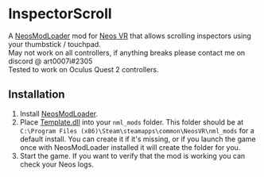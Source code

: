 # InspectorScroll

A [NeosModLoader](https://github.com/zkxs/NeosModLoader) mod for [Neos VR](https://neos.com/) that allows scrolling inspectors using your thumbstick / touchpad.<br>
May not work on all controllers, if anything breaks please contact me on discord @ art0007i#2305<br>
Tested to work on Oculus Quest 2 controllers.

## Installation
1. Install [NeosModLoader](https://github.com/zkxs/NeosModLoader).
1. Place [Template.dll](https://github.com/art0007i/InspectorScroll/releases/latest/download/InspectorScroll.dll) into your `nml_mods` folder. This folder should be at `C:\Program Files (x86)\Steam\steamapps\common\NeosVR\nml_mods` for a default install. You can create it if it's missing, or if you launch the game once with NeosModLoader installed it will create the folder for you.
1. Start the game. If you want to verify that the mod is working you can check your Neos logs.
